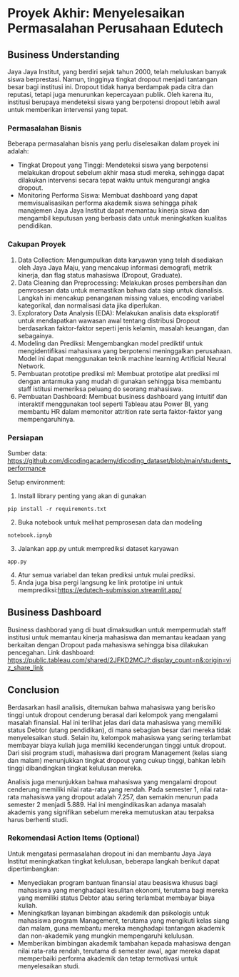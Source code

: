 # Proyek Akhir: Menyelesaikan Permasalahan Perusahaan Edutech

## Business Understanding

Jaya Jaya Institut, yang berdiri sejak tahun 2000, telah meluluskan banyak siswa berprestasi. Namun, tingginya tingkat dropout menjadi tantangan besar bagi institusi ini. Dropout tidak hanya berdampak pada citra dan reputasi, tetapi juga menurunkan kepercayaan publik. Oleh karena itu, institusi berupaya mendeteksi siswa yang berpotensi dropout lebih awal untuk memberikan intervensi yang tepat.

### Permasalahan Bisnis
Beberapa permasalahan bisnis yang perlu diselesaikan dalam proyek ini adalah:
- Tingkat Dropout yang Tinggi: Mendeteksi siswa yang berpotensi melakukan dropout sebelum akhir masa studi mereka, sehingga dapat dilakukan intervensi secara tepat waktu untuk mengurangi angka dropout.
- Monitoring Performa Siswa: Membuat dashboard yang dapat memvisualisasikan performa akademik siswa sehingga pihak manajemen Jaya Jaya Institut dapat memantau kinerja siswa dan mengambil keputusan yang berbasis data untuk meningkatkan kualitas pendidikan.

### Cakupan Proyek

1. Data Collection: Mengumpulkan data karyawan yang telah disediakan oleh Jaya Jaya Maju, yang mencakup informasi demografi, metrik kinerja, dan flag status mahasiswa (Dropout, Graduate).
2. Data Cleaning dan Preprocessing: Melakukan proses pembersihan dan pemrosesan data untuk memastikan bahwa data siap untuk dianalisis. Langkah ini mencakup penanganan missing values, encoding variabel kategorikal, dan normalisasi data jika diperlukan.
3. Exploratory Data Analysis (EDA): Melakukan analisis data eksploratif untuk mendapatkan wawasan awal tentang distribusi Dropout berdasarkan faktor-faktor seperti jenis kelamin, masalah keuangan, dan sebagainya.
4. Modeling dan Prediksi: Mengembangkan model prediktif untuk mengidentifikasi mahasiswa yang berpotensi meninggalkan perusahaan. Model ini dapat menggunakan teknik machine learning Artificial Neural Network.
5. Pembuatan prototipe prediksi ml: Membuat prototipe alat prediksi ml dengan antarmuka yang mudah di gunakan sehingga bisa membantu staff istitusi memeriksa peluang do seorang mahasiswa.
5. Pembuatan Dashboard: Membuat business dashboard yang intuitif dan interaktif menggunakan tool seperti Tableau atau Power BI, yang membantu HR dalam memonitor attrition rate serta faktor-faktor yang mempengaruhinya.

### Persiapan

Sumber data: https://github.com/dicodingacademy/dicoding_dataset/blob/main/students_performance

Setup environment:
1. Install library penting yang akan di gunakan
```
pip install -r requirements.txt
```
2. Buka notebook untuk melihat pemprosesan data dan modeling
```
notebook.ipnyb
```
3. Jalankan app.py untuk memprediksi dataset karyawan
```
app.py
```
4.  Atur semua variabel dan tekan prediksi untuk mulai prediksi.
5.  Anda juga bisa pergi langsung ke link prototipe ini untuk memprediksi:https://edutech-submission.streamlit.app/
## Business Dashboard

Business dashborad yang di buat dimaksudkan untuk mempermudah staff institusi untuk memantau kinerja mahasiswa dan memantau keadaan yang berkaitan dengan Dropout pada mahasiswa sehingga bisa dilakukan pencegahan.
Link dashboard:
https://public.tableau.com/shared/2JFKD2MCJ?:display_count=n&:origin=viz_share_link

## Conclusion

Berdasarkan hasil analisis, ditemukan bahwa mahasiswa yang berisiko tinggi untuk dropout cenderung berasal dari kelompok yang mengalami masalah finansial. Hal ini terlihat jelas dari data mahasiswa yang memiliki status Debtor (utang pendidikan), di mana sebagian besar dari mereka tidak menyelesaikan studi. Selain itu, kelompok mahasiswa yang sering terlambat membayar biaya kuliah juga memiliki kecenderungan tinggi untuk dropout. Dari sisi program studi, mahasiswa dari program Management (kelas siang dan malam) menunjukkan tingkat dropout yang cukup tinggi, bahkan lebih tinggi dibandingkan tingkat kelulusan mereka.

Analisis juga menunjukkan bahwa mahasiswa yang mengalami dropout cenderung memiliki nilai rata-rata yang rendah. Pada semester 1, nilai rata-rata mahasiswa yang dropout adalah 7.257, dan semakin menurun pada semester 2 menjadi 5.889. Hal ini mengindikasikan adanya masalah akademis yang signifikan sebelum mereka memutuskan atau terpaksa harus berhenti studi.

### Rekomendasi Action Items (Optional)

Untuk mengatasi permasalahan dropout ini dan membantu Jaya Jaya Institut meningkatkan tingkat kelulusan, beberapa langkah berikut dapat dipertimbangkan:

- Menyediakan program bantuan finansial atau beasiswa khusus bagi mahasiswa yang menghadapi kesulitan ekonomi, terutama bagi mereka yang memiliki status Debtor atau sering terlambat membayar biaya kuliah.
- Meningkatkan layanan bimbingan akademik dan psikologis untuk mahasiswa program Management, terutama yang mengikuti kelas siang dan malam, guna membantu mereka menghadapi tantangan akademik dan non-akademik yang mungkin mempengaruhi kelulusan.
- Memberikan bimbingan akademik tambahan kepada mahasiswa dengan nilai rata-rata rendah, terutama di semester awal, agar mereka dapat memperbaiki performa akademik dan tetap termotivasi untuk menyelesaikan studi.

